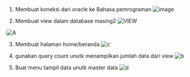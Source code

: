 1. Membuat koneksi dari oracle ke Bahasa pemrograman 
![image](https://user-images.githubusercontent.com/45691711/144710419-5866f03f-f34d-4991-8468-a5d3822c6b62.png)


2. Membuat view dalam database masing2
![VIEW](https://user-images.githubusercontent.com/45691711/144711357-1a40adc0-49b5-4c6d-9be4-4731a93e73d5.png)

![A](https://user-images.githubusercontent.com/45691711/144711415-e872e091-c3b5-4bc5-9a2f-a913276029cc.png)


3. Membuat halaman home/beranda
 ![c](https://user-images.githubusercontent.com/45691711/144711764-c1b0f643-3f4e-40f1-ab1a-df4079a6c25c.png)

4. gunakan query count unutk menampilkan jumlah data dari view
![b](https://user-images.githubusercontent.com/45691711/144711541-da431a56-3c84-47a5-8777-d5a821d2a936.png)

5. Buat menu tampil data unutk master data
![d](https://user-images.githubusercontent.com/45691711/144711847-fd5bfa11-9ade-4629-aaf1-361e1852ce58.png)

